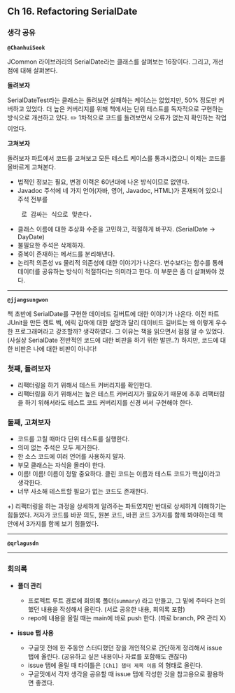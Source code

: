 ## **Ch 16. Refactoring SerialDate**

### **생각 공유**

**`@ChanhuiSeok`**

JCommon 라이브러리의 SerialDate라는 클래스를 살펴보는 16장이다. 그리고, 개선점에 대해 살펴본다.

**돌려보자**

SerialDateTest라는 클래스는 돌려보면 실패하는 케이스는 없었지만, 50% 정도만 커버하고 있었다. 더 높은 커버리지를 위해 책에서는 단위 테스트를 독자적으로 구현하는 방식으로 개선하고 있다. ✏️ 1차적으로 코드를 돌려보면서 오류가 없는지 확인하는 작업이었다.

**고쳐보자**

돌려보자 파트에서 코드를 고쳐보고 모든 테스트 케이스를 통과시켰으니 이제는 코드를 올바르게 고쳐본다.

- 법적인 정보는 필요, 변경 이력은 60년대에 나온 방식이므로 없앤다.
- Javadoc 주석에 네 가지 언어(자바, 영어, Javadoc, HTML)가 혼재되어 있으니 주석 전부를 <pre> 로 감싸는 식으로 맞춘다.
- 클래스 이름에 대한 추상화 수준을 고민하고, 적절하게 바꾸자. (SerialDate → DayDate)
- 불필요한 주석은 삭제하자.
- 중복이 존재하는 메서드를 분리해낸다.
- 논리적 의존성 vs 물리적 의존성에 대한 이야기가 나온다. 변수보다는 함수를 통해 데이터를 공유하는 방식이 적절하다는 의미라고 한다. 이 부분은 좀 더 살펴봐야 겠다.

---

**`@jjangsungwon`** 

책 초반에 SerialDate를 구현한 데이비드 길버트에 대한 이야기가 나온다. 이전 파트 JUnit을 만든 켄트 벡, 에릭 감마에 대한 설명과 달리 데이비드 길버트는 왜 이렇게 우수한 프로그래머라고 강조할까? 생각하였다. 그 이유는 책을 읽으면서 점점 알 수 있었다. (사실상 SerialDate 전반적인 코드에 대한 비판을 하기 위한 발판..?) 하지만, 코드에 대한 비판은 나에 대한 비판이 아니다!

### **첫째, 돌려보자**
- 리팩터링을 하기 위해서 테스트 커버리지를 확인한다. 
- 리팩터링을 하기 위해서는 높은 테스트 커버리지가 필요하기 때문에 추후 리팩터링을 하기 위해서라도 테스트 코드 커버리지를 신경 써서 구현해야 한다.

### **둘째, 고쳐보자**
- 코드를 고칠 때마다 단위 테스트를 실행한다.
- 의미 없는 주석은 모두 제거한다.
- 한 소스 코드에 여러 언어를 사용하지 말자.
- 부모 클래스는 자식을 몰라야 한다.
- 이름! 이름! 이름이 정말 중요하다. 클린 코드는 이름과 테스트 코드가 핵심이라고 생각한다.
- 너무 사소해 테스트할 필요가 없는 코드도 존재한다.

+) 리팩터링을 하는 과정을 상세하게 알려주는 파트였지만 반대로 상세하게 이해하기는 힘들었다. 저자가 코드를 바꾼 의도, 원본 코드, 바뀐 코드 3가지를 함께 봐야하는데 책 안에서 3가지를 함께 보기 힘들었다.






---

**`@qrlagusdn`** 

---

### **회의록**

- **폴더 관리**
  - 프로젝트 루트 경로에 회의록 폴더(`summary`) 라고 만들고, 그 밑에 주마다 논의했던 내용을 작성해서 올린다. (서로 공유한 내용, 회의록 포함)
  - repo에 내용을 올릴 때는 main에 바로 push 한다. (따로 branch, PR 관리 X)

- **issue 탭 사용**
  - 구글밋 전에 한 주동안 스터디했던 장을 개인적으로 간단하게 정리해서 issue 탭에 올린다. (공유하고 싶은 내용이나 자료를 포함해도 괜찮다)
  - issue 탭에 올릴 때 타이틀은 `[Ch1] 챕터 제목 이름` 의 형태로 올린다.
  - 구글밋에서 각자 생각을 공유할 때 issue 탭에 작성한 것을 참고용으로 활용하면 좋겠다.
